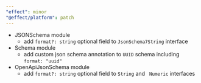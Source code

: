 ```yaml
---
"effect": minor
"@effect/platform": patch
---
```


- JSONSchema module
  - add `format?: string` optional field to `JsonSchema7String` interface
- Schema module
  - add custom json schema annotation to `UUID` schema including `format: "uuid"`
- OpenApiJsonSchema module
  - add `format?: string` optional field to `String` and ` Numeric` interfaces
